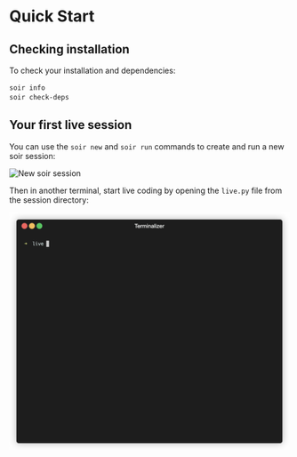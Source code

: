 # Quick Start

## Checking installation

To check your installation and dependencies:

```bash
soir info
soir check-deps
```

## Your first live session

You can use the `soir new` and `soir run` commands to create and run a new soir session:

![New soir session](assets/images/new-session.gif)

Then in another terminal, start live coding by opening the `live.py` file from the session directory:

![Open soir session](assets/images/open-session.gif)
